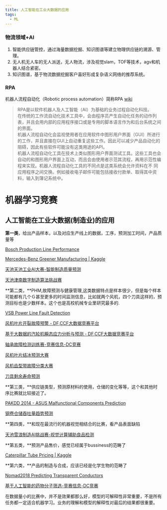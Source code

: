 ```yaml
---
title: 人工智能在工业大数据的应用
tags:
  - ML
---
```




### 物流领域+AI 
1. 智能供应链管控，通过海量数据挖掘、知识图谱等建立物理供应链的溯源、管理。
2. 无人机无人车的无人派送，无人物流，涉及视觉slam，TOF等技术，agv和机器人结合紧密。
3. 知识图谱，基于物流数据挖掘客户喜好形成复杂语义网络的推荐系统。

### RPA  
机器人流程自动化（Robotic process automation）简称RPA [wiki](https://zh.wikipedia.org/zh-cn/%E6%A9%9F%E5%99%A8%E4%BA%BA%E6%B5%81%E7%A8%8B%E8%87%AA%E5%8B%95%E5%8C%96)  
> RPA是以软件机器人及人工智能（AI）为基础的业务过程自动化科技。  
> 在传统的工作流自动化技术工具中，会由程序员产生自动化任务的动作列表，并且会用内部的应用程序接口或是专用的脚本语言作为和后台系统之间的界面。  
> 机器人流程自动化会监视使用者在应用软件中图形用户界面（GUI）所进行的工作，并且直接在GUI上自动重复这些工作。因此可以减少产品自动化的阻碍，因此有些软件可能没有这类用途的API。  
> 机器人流程自动化工具在技术上类似图形用户界面测试工具。这些工具也会自动的和图形用户界面上互动，而且会由使用者示范其流程，再用示范性编程来实现。机器人流程自动化工具的不同点是这类系统会允许资料在不 同应用程序之间交换。例如接收电子邮件可能包括接收付款单、取得其中资料，输入到簿记系统中。

# 机器学习竞赛

## 人工智能在工业大数据(制造业)的应用

**第一类**，给出产品样本，以及对应生产线上的数据，工序，预测加工时间，产品质量等

[Bosch Production Line Performance](https://link.zhihu.com/?target=https%3A//www.kaggle.com/c/bosch-production-line-performance)

[Mercedes-Benz Greener Manufacturing | Kaggle](https://link.zhihu.com/?target=https%3A//www.kaggle.com/c/mercedes-benz-greener-manufacturing)

[天池天池工业AI大赛-智能制造质量预测](https://link.zhihu.com/?target=https%3A//tianchi.aliyun.com/competition/introduction.htm%3Fspm%3D5176.11409106.5678.1.103a2b92hH5iUY%26raceId%3D231633)

[天池津南数字制造算法挑战赛](https://link.zhihu.com/?target=https%3A//tianchi.aliyun.com/competition/information.htm%3Fspm%3D5176.100067.5678.2.1d2c5cc3icG1zf%26raceId%3D231695)

**第二类，**PHM,故障预测与健康管理,这类数据特点是样本很少，但是每个样本可能都有几个Ｇ甚至更多的时间监测信息，比如就两个风机，四个刀具这样的，预测目标也是少数样本。这个也是高校机械专业里研究最多的.

[VSB Power Line Fault Detection](https://link.zhihu.com/?target=https%3A//www.kaggle.com/c/vsb-power-line-fault-detection)

[风机叶片开裂故障预警 - DF,CCF大数据竞赛平台](https://link.zhihu.com/?target=https%3A//www.datafountain.cn/competitions/302/details/data-evaluation)

[基于大数据的汽轮机瞬态应力分析与预测 - DF,CCF大数据竞赛平台](https://link.zhihu.com/?target=https%3A//www.datafountain.cn/competitions/301/details/)

[轴承故障检测训练赛-竞赛信息-DC竞赛](https://link.zhihu.com/?target=http%3A//www.dcjingsai.com/common/cmpt/%E8%BD%B4%E6%89%BF%E6%95%85%E9%9A%9C%E6%A3%80%E6%B5%8B%E8%AE%AD%E7%BB%83%E8%B5%9B_%E7%AB%9E%E8%B5%9B%E4%BF%A1%E6%81%AF.html)

[风机叶片结冰预测大赛](https://link.zhihu.com/?target=http%3A//industrial-bigdata.com/competition/competitionAction!showDetail.action%3Fcompetition.competitionId%3D1)

[风机齿型带故障分类大赛](https://link.zhihu.com/?target=http%3A//industrial-bigdata.com/competition/competitionAction!showDetail.action%3Fcompetition.competitionId%3D2)

[刀具剩余寿命预测](https://link.zhihu.com/?target=http%3A//industrial-bigdata.com/competition/competitionAction!showDetail34.action%3Fcompetition.competitionId%3D3)

**第三类，**供应链类型，预测原材料的使用，仓储的变化等等，这个和其他时序比赛就比较接近了。

[PAKDD 2014 - ASUS Malfunctional Components Prediction](https://link.zhihu.com/?target=https%3A//www.kaggle.com/c/pakdd-cup-2014)

[钢卷仓储吞吐量趋势预测](https://link.zhihu.com/?target=http%3A//industrial-bigdata.com/competition/competitionAction!showDetail34.action%3Fcompetition.competitionId%3D4)

**第四类，**和现在最流行的机器视觉相结合的比赛，看产品表面缺陷

[天池雪浪制造AI挑战赛-视觉计算辅助良品检测](https://link.zhihu.com/?target=https%3A//tianchi.aliyun.com/competition/introduction.htm%3Fspm%3D5176.11409106.5678.1.42ff10cb0TRU9r%26raceId%3D231666)

**第五类，**预测产品售价，感觉已经属于bussiness的范畴了

[Caterpillar Tube Pricing | Kaggle](https://link.zhihu.com/?target=https%3A//www.kaggle.com/c/caterpillar-tube-pricing)

**第六类，**产品的制造与合成，应该已经是化学生物的范畴了　

[Nomad2018 Predicting Transparent Conductors](https://link.zhihu.com/?target=https%3A//www.kaggle.com/c/nomad2018-predict-transparent-conductors)

[基于人工智能的药物分子筛选-竞赛信息-DC竞赛](https://link.zhihu.com/?target=http%3A//www.dcjingsai.com/common/cmpt/%E5%9F%BA%E4%BA%8E%E4%BA%BA%E5%B7%A5%E6%99%BA%E8%83%BD%E7%9A%84%E8%8D%AF%E7%89%A9%E5%88%86%E5%AD%90%E7%AD%9B%E9%80%89_%E7%AB%9E%E8%B5%9B%E4%BF%A1%E6%81%AF.html)

在数据量小的比赛中，并不是效果都那么好，模型的可解释性非常重要，不是所有任务都一定适合机器学习。业务的理解和模型的解释性对最后的结果都很重要。